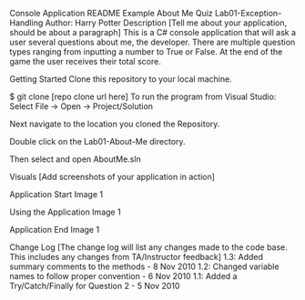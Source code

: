 ﻿Console Application README Example
About Me Quiz
Lab01-Exception-Handling
Author: Harry Potter
Description
[Tell me about your application, should be about a paragraph] This is a C# console application that will ask a user several questions about me, the developer. There are multiple question types ranging from inputting a number to True or False. At the end of the game the user receives their total score.

Getting Started
Clone this repository to your local machine.

$ git clone [repo clone url here]
To run the program from Visual Studio:
Select File -> Open -> Project/Solution

Next navigate to the location you cloned the Repository.

Double click on the Lab01-About-Me directory.

Then select and open AboutMe.sln

Visuals
[Add screenshots of your application in action]

Application Start
Image 1

Using the Application
Image 1

Application End
Image 1

Change Log
[The change log will list any changes made to the code base. This includes any changes from TA/Instructor feedback] 1.3: Added summary comments to the methods - 8 Nov 2010 1.2: Changed variable names to follow proper convention - 6 Nov 2010 1.1: Added a Try/Catch/Finally for Question 2 - 5 Nov 2010